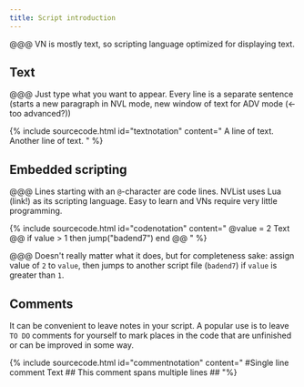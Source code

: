 ```yaml
---
title: Script introduction
---
```


@@@ VN is mostly text, so scripting language optimized for displaying text.

## Text

@@@ Just type what you want to appear. Every line is a separate sentence (starts a new paragraph in NVL mode, new window of text for ADV mode (<- too advanced?))

{% include sourcecode.html id="textnotation" content="
A line of text.
Another line of text.
" %}

## Embedded scripting

@@@ Lines starting with an `@`-character are code lines. NVList uses Lua (link!) as its scripting language. Easy to learn and VNs require very little programming.

{% include sourcecode.html id="codenotation" content="
@value = 2
Text
@@
if value > 1 then
    jump(\"badend7\")
end
@@
" %}

@@@ Doesn't really matter what it does, but for completeness sake: assign value of `2` to `value`, then jumps to another script file (`badend7`) if `value` is greater than `1`. 


## Comments

It can be convenient to leave notes in your script. A popular use is to leave `TO DO` comments for yourself to mark places in the code that are unfinished or can be improved in some way. 

{% include sourcecode.html id="commentnotation" content="
&#35;Single line comment
Text
&#35;&#35;
This comment
spans multiple lines
&#35;&#35;
"%}
